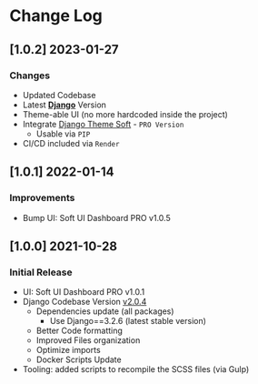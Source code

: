 # Change Log

## [1.0.2] 2023-01-27
### Changes

- Updated Codebase
- Latest **[Django](https://appseed.us/admin-dashboards/django/)** Version
- Theme-able UI (no more hardcoded inside the project)
- Integrate [Django Theme Soft](https://github.com/app-generator/django-admin-soft-pro) - `PRO Version`
  - Usable via `PIP`
- CI/CD included via `Render`

## [1.0.1] 2022-01-14
### Improvements

- Bump UI: Soft UI Dashboard PRO v1.0.5

## [1.0.0] 2021-10-28
### Initial Release

- UI: Soft UI Dashboard PRO v1.0.1
- Django Codebase Version [v2.0.4](https://github.com/app-generator/boilerplate-code-django-dashboard/releases)
  - Dependencies update (all packages)
    - Use Django==3.2.6 (latest stable version)
  - Better Code formatting
  - Improved Files organization
  - Optimize imports
  - Docker Scripts Update
- Tooling: added scripts to recompile the SCSS files (via Gulp)

